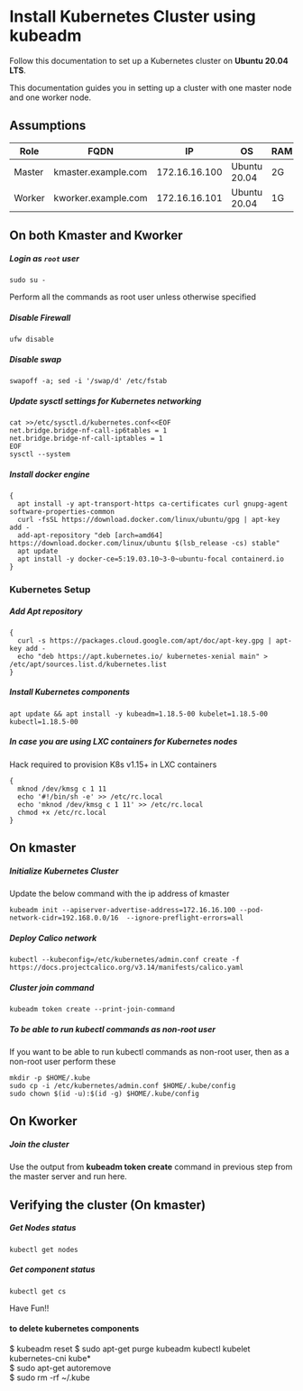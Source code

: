 # Install Kubernetes Cluster using kubeadm
Follow this documentation to set up a Kubernetes cluster on __Ubuntu 20.04 LTS__.

This documentation guides you in setting up a cluster with one master node and one worker node.

## Assumptions
|Role|FQDN|IP|OS|RAM|CPU|
|----|----|----|----|----|----|
|Master|kmaster.example.com|172.16.16.100|Ubuntu 20.04|2G|2|
|Worker|kworker.example.com|172.16.16.101|Ubuntu 20.04|1G|1|

## On both Kmaster and Kworker
##### Login as `root` user
```
sudo su -
```
Perform all the commands as root user unless otherwise specified
##### Disable Firewall
```
ufw disable
```
##### Disable swap
```
swapoff -a; sed -i '/swap/d' /etc/fstab
```
##### Update sysctl settings for Kubernetes networking
```
cat >>/etc/sysctl.d/kubernetes.conf<<EOF
net.bridge.bridge-nf-call-ip6tables = 1
net.bridge.bridge-nf-call-iptables = 1
EOF
sysctl --system
```
##### Install docker engine
```
{
  apt install -y apt-transport-https ca-certificates curl gnupg-agent software-properties-common
  curl -fsSL https://download.docker.com/linux/ubuntu/gpg | apt-key add -
  add-apt-repository "deb [arch=amd64] https://download.docker.com/linux/ubuntu $(lsb_release -cs) stable"
  apt update
  apt install -y docker-ce=5:19.03.10~3-0~ubuntu-focal containerd.io
}
```
### Kubernetes Setup
##### Add Apt repository
```
{
  curl -s https://packages.cloud.google.com/apt/doc/apt-key.gpg | apt-key add -
  echo "deb https://apt.kubernetes.io/ kubernetes-xenial main" > /etc/apt/sources.list.d/kubernetes.list
}
```
##### Install Kubernetes components
```
apt update && apt install -y kubeadm=1.18.5-00 kubelet=1.18.5-00 kubectl=1.18.5-00
```
##### In case you are using LXC containers for Kubernetes nodes
Hack required to provision K8s v1.15+ in LXC containers
```
{
  mknod /dev/kmsg c 1 11
  echo '#!/bin/sh -e' >> /etc/rc.local
  echo 'mknod /dev/kmsg c 1 11' >> /etc/rc.local
  chmod +x /etc/rc.local
}
```

## On kmaster
##### Initialize Kubernetes Cluster
Update the below command with the ip address of kmaster
```
kubeadm init --apiserver-advertise-address=172.16.16.100 --pod-network-cidr=192.168.0.0/16  --ignore-preflight-errors=all
```
##### Deploy Calico network
```
kubectl --kubeconfig=/etc/kubernetes/admin.conf create -f https://docs.projectcalico.org/v3.14/manifests/calico.yaml
```

##### Cluster join command
```
kubeadm token create --print-join-command
```

##### To be able to run kubectl commands as non-root user
If you want to be able to run kubectl commands as non-root user, then as a non-root user perform these
```
mkdir -p $HOME/.kube
sudo cp -i /etc/kubernetes/admin.conf $HOME/.kube/config
sudo chown $(id -u):$(id -g) $HOME/.kube/config
```

## On Kworker
##### Join the cluster
Use the output from __kubeadm token create__ command in previous step from the master server and run here.

## Verifying the cluster (On kmaster)
##### Get Nodes status
```
kubectl get nodes
```
##### Get component status
```
kubectl get cs
```

Have Fun!!
#### to delete kubernetes components
$ kubeadm reset
$ sudo apt-get purge kubeadm kubectl kubelet kubernetes-cni kube*   
$ sudo apt-get autoremove  
$ sudo rm -rf ~/.kube
